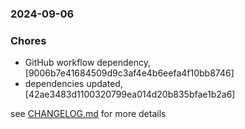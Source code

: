 ### 2024-09-06

### Chores
+ GitHub workflow dependency, [9006b7e41684509d9c3af4e4b6eefa4f10bb8746]
+ dependencies updated, [42ae3483d1100320799ea014d20b835bfae1b2a6]

see <a href='https://github.com/mrjackwills/leafcast_vue/blob/main/CHANGELOG.md'>CHANGELOG.md</a> for more details
